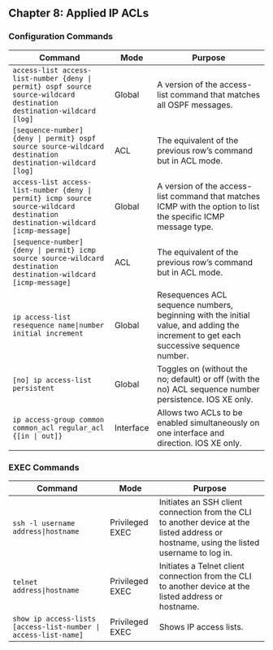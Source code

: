 ## Chapter 8: Applied IP ACLs

### Configuration Commands

| Command | Mode | Purpose |
|---|---|---|
| `access-list access-list-number {deny \| permit} ospf source source-wildcard destination destination-wildcard [log]` | Global |  A version of the access-list command that matches all OSPF messages. |
| `[sequence-number] {deny \| permit} ospf source source-wildcard destination destination-wildcard [log]` | ACL | The equivalent of the previous row’s command but in ACL mode. |
| `access-list access-list-number {deny \| permit} icmp source source-wildcard destination destination-wildcard [icmp-message]` | Global | A version of the access-list command that matches ICMP with the option to list the specific ICMP message type. |
| `[sequence-number] {deny \| permit} icmp source source-wildcard destination destination-wildcard [icmp-message]` | ACL | The equivalent of the previous row’s command but in ACL mode. |
| `ip access-list resequence name\|number initial increment` | Global | Resequences ACL sequence numbers, beginning with the initial value, and adding the increment to get each successive sequence number. |
| `[no] ip access-list persistent` | Global | Toggles on (without the no; default) or off (with the no) ACL sequence number persistence. IOS XE only. |
| `ip access-group common common_acl regular_acl {[in \| out]}` | Interface | Allows two ACLs to be enabled simultaneously on one interface and direction. IOS XE only. |


### EXEC Commands

| Command | Mode | Purpose |
|---|---|---|
| `ssh -l username address\|hostname` | Privileged EXEC | Initiates an SSH client connection from the CLI to another device at the listed address or hostname, using the listed username to log in. |
| `telnet address\|hostname` | Privileged EXEC | Initiates a Telnet client connection from the CLI to another device at the listed address or hostname. |
| `show ip access-lists [access-list-number \| access-list-name]` | Privileged EXEC | Shows IP access lists. |
